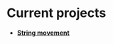 # Current projects

- **[String movement](https://github.com/KristianIvanov24/All-projects/tree/main/MatLab/StringMovement)**
